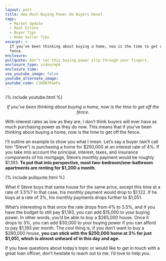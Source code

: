 ```yaml
---
layout: post
title: How Much Buying Power Do Buyers Have?
tags:
  - Market Update
  - Real Estate
  - Buyer Tips
  - Home Seller Tips
excerpt: >-
  If you’ve been thinking about buying a home, now is the time to get off the
  fence.
enclosure:
pullquote: Don’t let this buying power slip through your fingers.
enclosure_type: video/mp4
enclosure_time:
use_youtube_image: false
youtube_alternate_image:
youtube_code: CJH8N7PaePs
---
```


{% include youtube.html %}

<center><em>If you’ve been thinking about buying a home, now is the time to get off the fence.</em></center>

With interest rates as low as they are, I don’t think buyers will ever have as much purchasing power as they do now. This means that if you’ve been thinking about buying a home, now is the time to get off the fence.&nbsp;

I’ll outline an example to show you what I mean. Let’s say a buyer (we’ll call him “Steve”) is purchasing a home for $250,000 at an interest rate of 4%. If you take into account the principal, interest, taxes, and insurance components of his mortgage, Steve’s monthly payment would be roughly $1,193. **To put that into perspective, most two-bedroom/one-bathroom apartments are renting for $1,200 a month.**&nbsp;

{% include pullquote.html %}

What if Steve buys that same house for the same price, except this time at a rate of 3.5%? In that case, his monthly payment would drop to $1,122. If he buys at a rate of 3%, his monthly payments drops further to $1,051.&nbsp;

What’s interesting is that once the rate drops from 4% to 3.5%, and if you have the budget to still pay $1,193, you can add $15,000 to your buying power. In other words, you’d be able to buy a $265,000 house. Once it drops to 3%, you can add $30,000 to your buying power if you can afford to pay $1,193 per month. The cool thing is, if you don’t want to buy a $280,000 house, **you can stick with the $250,000 home at 3% for just $1,051, which is almost unheard of in this day and age.&nbsp;**

If you have questions about today’s topic or would like to get in touch with a great loan officer, don’t hesitate to reach out to me. I’d love to help you.&nbsp;
